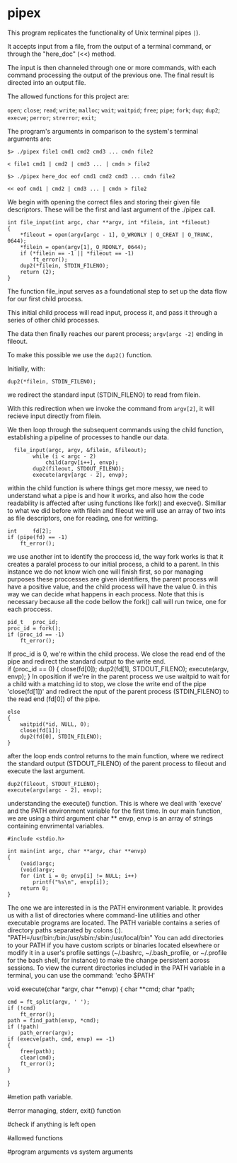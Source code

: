 
# pipex 
This program replicates the functionality of Unix terminal pipes `|`). 

It accepts input from a file, from the output of a terminal command, or through the "here_doc" (<<) method. 

The input is then channeled through one or more commands, with each command processing the output of the previous one. The final result is directed into an output file.

The allowed functions for this project are: 

`open`; `close`; `read`; `write`; `malloc`; `wait`; `waitpid`; `free`; `pipe`; `fork`; `dup`; `dup2`; `execve`; `perror`; `strerror`; `exit`;

The program's arguments in comparison to the system's terminal arguments are:

`$> ./pipex file1 cmd1 cmd2 cmd3 ... cmdn file2`

`< file1 cmd1 | cmd2 | cmd3 ... | cmdn > file2`

`$> ./pipex here_doc eof cmd1 cmd2 cmd3 ... cmdn file2`

`<< eof cmd1 | cmd2 | cmd3 ... | cmdn > file2`

We begin with opening the correct files and storing their given file descriptors. These will be the first and last argument of the ./pipex call.

	int	file_input(int argc, char **argv, int *filein, int *fileout)
	{
		*fileout = open(argv[argc - 1], O_WRONLY | O_CREAT | O_TRUNC, 0644);
		*filein = open(argv[1], O_RDONLY, 0644);
		if (*filein == -1 || *fileout == -1)
			ft_error();
		dup2(*filein, STDIN_FILENO);
		return (2);
	}

The function file_input serves as a foundational step to set up the data flow for our first child process. 

This initial child process will read input, process it, and pass it through a series of other child processes. 

The data then finally reaches our parent process; `argv[argc -2]` ending in fileout.

To make this possible we use the `dup2()` function. 

Initially, with:

	dup2(*filein, STDIN_FILENO);

we redirect the standard input (STDIN_FILENO) to read from filein. 

With this redirection when we invoke the command from `argv[2]`, it will recieve input directly from filein.

We then loop through the subsequent commands using the child function, establishing a pipeline of processes to handle our data.
		
	  file_input(argc, argv, &filein, &fileout);
			while (i < argc - 2)
				child(argv[i++], envp);
			dup2(fileout, STDOUT_FILENO);
			execute(argv[argc - 2], envp);

  within the child function is where things get more messy, we need to understand what a pipe is and how it works, and also how the code readability is affected after using functions like fork() and execve().
  Similiar to what we did before with filein and fileout we will use an array of two ints as file descriptors, one for reading, one for writting.
	
	int		fd[2];
	if (pipe(fd) == -1)
	    ft_error();

we use another int to identify the proccess id, the way fork works is that it creates a paralel process to our initial process, a child to a parent. In this instance we do not know wich one will finish first,
so por managing purposes these proccesses are given identifiers, the parent process will have a positive value, and the child process will have the value 0.
in this way we can decide what happens in each process. Note that this is necessary because all the code bellow the fork() call will run twice, one for each proccess.

	pid_t	proc_id;
	proc_id = fork();
	if (proc_id == -1)
		ft_error();

If proc_id is 0, we're within the child process. We close the read end of the pipe and redirect the standard output to the write end.  
if (proc_id == 0)
	{
		close(fd[0]);
		dup2(fd[1], STDOUT_FILENO);
		execute(argv, envp);
	}
In oposition if we're in the parent process we use waitpid to wait for a child with a matching id to stop, we close the write end of the pipe 'close(fd[1])' and redirect the nput of the parent process (STDIN_FILENO) to the read end (fd[0]) of the pipe.

	else
	{
		waitpid(*id, NULL, 0);
		close(fd[1]);
		dup2(fd[0], STDIN_FILENO);
	}

after the loop ends control returns to the main function, where we redirect the standard output (STDOUT_FILENO) of the parent process to fileout and execute the last argument. 

	dup2(fileout, STDOUT_FILENO);
	execute(argv[argc - 2], envp);

understanding the execute() function. This is where we deal with 'execve' and the PATH environment variable for the first time.
In our main function, we are using a third argument char ** envp, envp is an array of strings containing envrimental variables. 

	#include <stdio.h>
	
	int main(int argc, char **argv, char **envp) 
	{
		(void)argc;
		(void)argv;
		for (int i = 0; envp[i] != NULL; i++)
			printf("%s\n", envp[i]);
		return 0;
	}

The one we are interested in is the PATH environment variable.
It provides us with a list of directories where command-line utilities and other executable programs are located. The PATH variable contains a series of directory paths separated by colons (:). "PATH=/usr/bin:/bin:/usr/sbin:/sbin:/usr/local/bin"
You can add directories to your PATH if you have custom scripts or binaries located elsewhere or modify it in a user's profile settings (~/.bashrc, ~/.bash_profile, or ~/.profile for the bash shell, for instance) to make the change persistent across sessions.
To view the current directories included in the PATH variable in a terminal, you can use the command: 'echo $PATH'

void	execute(char *argv, char **envp)
{
	char	**cmd;
	char	*path;

	cmd = ft_split(argv, ' ');
	if (!cmd)
		ft_error();
	path = find_path(envp, *cmd);
	if (!path)
		path_error(argv);
	if (execve(path, cmd, envp) == -1)
	{
		free(path);
		clear(cmd);
		ft_error();
	}
}

#metion path variable.

#error managing, stderr, exit() function

#check if anything is left open

#allowed functions

#program arguments vs system arguments

